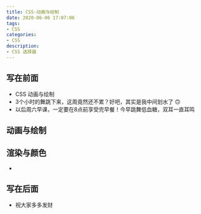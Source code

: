 ```yaml
---
title: CSS-动画与绘制
date: 2020-06-06 17:07:06
tags: 
- CSS
categories:
- CSS
description:
- CSS 选择器
---
```



<style  type="text/css">
.lx-entry a {
    color: #191919;
    padding: 2px 0 1px 0;
    text-decoration: none;
    background-image: linear-gradient( transparent 0%, transparent calc(50% - 9px), rgba(247,65,65,.761) calc(50% - 9px), rgba(247,65,65,.761) 100% );
    transition: background-position 120ms ease-in-out, padding 120ms ease-in-out;
    background-size: 100% 200%;
    background-position: 0 0;
    word-break: break-word;
}

.lx-entry a:hover {
  background-image: linear-gradient( transparent 0%, transparent calc(50% - 9px), rgba(247,65,65,.761) calc(50% - 9px), rgba(247,65,65,.761) 100% );
  background-position: 0 100%;
}

.post-button a:hover {
  background-image: linear-gradient( transparent 0%, transparent calc(50% - 9px), transparent calc(50% - 9px), transparent 100% ) !important;
  background-position: 0 100% !important;
  outline: none !important;
  text-decoration: none !important;
}
</style>



## 写在前面
- CSS 动画与绘制
- 3个小时的舞跳下来，这周竟然还不累？好吧，其实是我中间划水了 🙃
- 以后周六早课，一定要在8点前享受完早餐！今早跳舞低血糖，双耳一直耳鸣



## 动画与绘制



## 渲染与颜色
- 




## 写在后面
- 祝大家多多发财
